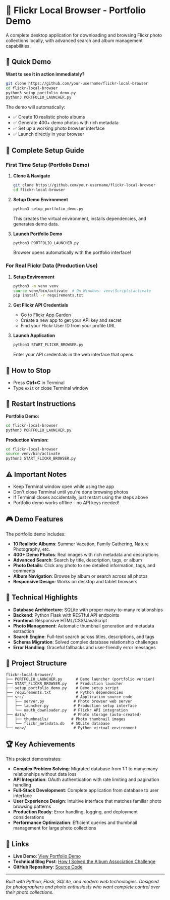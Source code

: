 # 📸 Flickr Local Browser - Portfolio Demo

A complete desktop application for downloading and browsing Flickr photo collections locally, with advanced search and album management capabilities.

## 🎯 Quick Demo

**Want to see it in action immediately?**

```bash
git clone https://github.com/your-username/flickr-local-browser
cd flickr-local-browser
python3 setup_portfolio_demo.py
python3 PORTFOLIO_LAUNCHER.py
```

The demo will automatically:
- ✅ Create 10 realistic photo albums
- ✅ Generate 400+ demo photos with rich metadata  
- ✅ Set up a working photo browser interface
- ✅ Launch directly in your browser

## 🚀 Complete Setup Guide

### First Time Setup (Portfolio Demo)

1. **Clone & Navigate**
   ```bash
   git clone https://github.com/your-username/flickr-local-browser
   cd flickr-local-browser
   ```

2. **Setup Demo Environment**
   ```bash
   python3 setup_portfolio_demo.py
   ```
   This creates the virtual environment, installs dependencies, and generates demo data.

3. **Launch Portfolio Demo**
   ```bash
   python3 PORTFOLIO_LAUNCHER.py
   ```
   Browser opens automatically with the portfolio interface!

### For Real Flickr Data (Production Use)

1. **Setup Environment**
   ```bash
   python3 -m venv venv
   source venv/bin/activate  # On Windows: venv\Scripts\activate
   pip install -r requirements.txt
   ```

2. **Get Flickr API Credentials**
   - Go to [Flickr App Garden](https://www.flickr.com/services/apps/create/)
   - Create a new app to get your API key and secret
   - Find your Flickr User ID from your profile URL

3. **Launch Application**
   ```bash
   python3 START_FLICKR_BROWSER.py
   ```
   Enter your API credentials in the web interface that opens.

## 🛑 How to Stop

- Press **Ctrl+C** in Terminal
- Type `exit` or close Terminal window

## 🔄 Restart Instructions

**Portfolio Demo:**
```bash
cd flickr-local-browser
python3 PORTFOLIO_LAUNCHER.py
```

**Production Version:**
```bash
cd flickr-local-browser  
source venv/bin/activate
python3 START_FLICKR_BROWSER.py
```

## ⚠️ Important Notes

- Keep Terminal window open while using the app
- Don't close Terminal until you're done browsing photos
- If Terminal closes accidentally, just restart using the steps above
- Portfolio demo works offline - no API keys needed!

## 🎮 Demo Features

The portfolio demo includes:

- **10 Realistic Albums**: Summer Vacation, Family Gathering, Nature Photography, etc.
- **400+ Demo Photos**: Real images with rich metadata and descriptions
- **Advanced Search**: Search by title, description, tags, or album
- **Photo Details**: Click any photo to see detailed information, tags, and comments
- **Album Navigation**: Browse by album or search across all photos
- **Responsive Design**: Works on desktop and tablet browsers

## 🔧 Technical Highlights

- **Database Architecture**: SQLite with proper many-to-many relationships
- **Backend**: Python Flask with RESTful API endpoints  
- **Frontend**: Responsive HTML/CSS/JavaScript
- **Photo Management**: Automatic thumbnail generation and metadata extraction
- **Search Engine**: Full-text search across titles, descriptions, and tags
- **Schema Migration**: Solved complex database relationship challenges
- **Error Handling**: Graceful fallbacks and user-friendly error messages

## 📁 Project Structure

```
flickr-local-browser/
├── PORTFOLIO_LAUNCHER.py      # Demo launcher (portfolio version)
├── START_FLICKR_BROWSER.py    # Production launcher  
├── setup_portfolio_demo.py    # Demo setup script
├── requirements.txt           # Python dependencies
├── src/                       # Application source code
│   ├── server.py             # Photo browser web server
│   ├── launcher.py           # Production setup interface
│   └── oauth_downloader.py   # Flickr API integration
├── data/                     # Photo storage (auto-created)
│   ├── thumbnails/          # Photo thumbnail images
│   └── flickr_metadata.db   # SQLite database
└── venv/                     # Python virtual environment
```

## 🏆 Key Achievements

This project demonstrates:

- **Complex Problem Solving**: Migrated database from 1:1 to many:many relationships without data loss
- **API Integration**: OAuth authentication with rate limiting and pagination handling
- **Full-Stack Development**: Complete application from database to user interface  
- **User Experience Design**: Intuitive interface that matches familiar photo browsing patterns
- **Production Ready**: Error handling, logging, and deployment considerations
- **Performance Optimization**: Efficient queries and thumbnail management for large photo collections

## 🔗 Links

- **Live Demo**: [View Portfolio Demo](#)
- **Technical Blog Post**: [How I Solved the Album Association Challenge](#)
- **GitHub Repository**: [Source Code](https://github.com/your-username/flickr-local-browser)

---

*Built with Python, Flask, SQLite, and modern web technologies. Designed for photographers and photo enthusiasts who want complete control over their photo collections.*